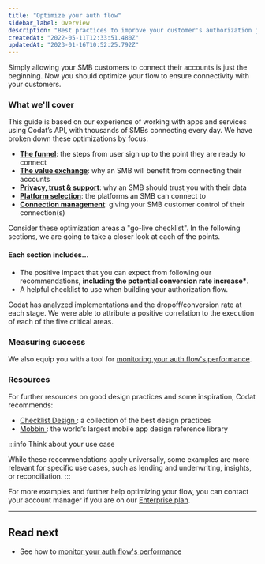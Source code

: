 ```yaml
---
title: "Optimize your auth flow"
sidebar_label: Overview
description: "Best practices to improve your customer's authorization journey experience"
createdAt: "2022-05-11T12:33:51.480Z"
updatedAt: "2023-01-16T10:52:25.792Z"
---
```


Simply allowing your SMB customers to connect their accounts is just the beginning. Now you should optimize your flow to ensure connectivity with your customers.

### What we'll cover

This guide is based on our experience of working with apps and services using Codat’s API, with thousands of SMBs connecting every day. We have broken down these optimizations by focus:

- **[The funnel](/auth-flow/optimize/funnel)**: the steps from user sign up to the point they are ready to connect
- **[The value exchange](/auth-flow/optimize/value-exchange)**: why an SMB will benefit from connecting their accounts
- **[Privacy, trust & support](/auth-flow/optimize/privacy)**: why an SMB should trust you with their data
- **[Platform selection](/auth-flow/optimize/platform-selection)**: the platforms an SMB can connect to
- **[Connection management](/auth-flow/optimize/connection-management)**: giving your SMB customer control of their connection(s)

Consider these optimization areas a "go-live checklist". In the following sections, we are going to take a closer look at each of the points.

#### Each section includes...

- The positive impact that you can expect from following our recommendations, **including the potential conversion rate increase\***.
- A helpful checklist to use when building your authorization flow.

Codat has analyzed implementations and the dropoff/conversion rate at each stage. We were able to attribute a positive correlation to the execution of each of the five critical areas.

### Measuring success

We also equip you with a tool for [monitoring your auth flow's performance](/auth-flow/optimize/optimize-the-connection-journey).

### Resources

For further resources on good design practices and some inspiration, Codat recommends:

- <a href="https://www.checklist.design/" target="blank">
    Checklist Design
  </a>
  : a collection of the best design practices
- <a href="https://mobbin.com/browse/ios/apps" target="blank">
    Mobbin
  </a>
  : the world’s largest mobile app design reference library

:::info Think about your use case

While these recommendations apply universally, some examples are more relevant for specific use cases, such as lending and underwriting, insights, or reconciliation.
:::

For more examples and further help optimizing your flow, you can contact your account manager if you are on our [Enterprise plan](https://www.codat.io/plans/).

---

## Read next

- See how to [monitor your auth flow's performance](/auth-flow/optimize/optimize-the-connection-journey)
